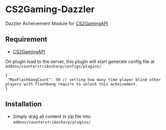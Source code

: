 # CS2Gaming-Dazzler
 Dazzler Acheivement Module for [CS2GamingAPI](https://github.com/oylsister/CS2GamingAPI/)

 ## Requirement
- [CS2GamingAPI](https://github.com/oylsister/CS2GamingAPI/)

 On plugin load to the server, this plugin will start generate config file at ``addons/counterstrikesharp/configs/plugins/``
 ```jsonc
{
  "MaxFlashbangCount": 50 // setting how many time player blind other players with flashbang require to unlock this acheivement.
}
 ```

## Installation
- Simply drag all content in zip file into ``addons/counterstrikesharp/plugins/``
